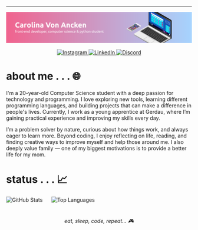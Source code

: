 ---
![Header](header.png)

<div align="center">
  <p float="left">
  <a href="https://www.instagram.com/caro0.0l/">
    <img src="https://img.shields.io/badge/-Instagram-E4405F?style=for-the-badge&logo=instagram&logoColor=white" alt="Instagram"/>
  </a>
  <a href="https://www.linkedin.com/in/caworkancken/">
    <img src="https://img.shields.io/badge/-LinkedIn-0077B5?style=for-the-badge&logoColor=white" alt="LinkedIn"/>
  </a>
  <a href="https://discord.com/users/seu_usuario">
    <img src="https://img.shields.io/badge/-Discord-5865F2?style=for-the-badge&logo=discord&logoColor=white" alt="Discord"/>
  </a>
</p>
</div>

# about me . . . 🌐

I'm a 20-year-old Computer Science student with a deep passion for technology and programming. I love exploring new tools, learning different programming languages, and building projects that can make a difference in people's lives.  Currently, I work as a young apprentice at Gerdau, where I’m gaining practical experience and improving my skills every day.

I’m a problem solver by nature, curious about how things work, and always eager to learn more.  Beyond coding, I enjoy reflecting on life, reading, and finding creative ways to improve myself and help those around me. I also deeply value family — one of my biggest motivations is to provide a better life for my mom.  

# status . . . 📈

<p align="center">

<img src="https://github-readme-stats.vercel.app/api?username=zackeenn&show_icons=true&theme=dracula" alt="GitHub Stats" height="180"/> &nbsp;&nbsp;&nbsp;&nbsp; 
<img src="https://github-readme-stats.vercel.app/api/top-langs/?username=zackeenn&theme=dracula&layout=normal&custom_title=Technology&langs_count=9" alt="Top Languages" height="180"/>

</p>



#
<div align="center">
  
*eat, sleep, code, repeat... 🎮*

</div>



